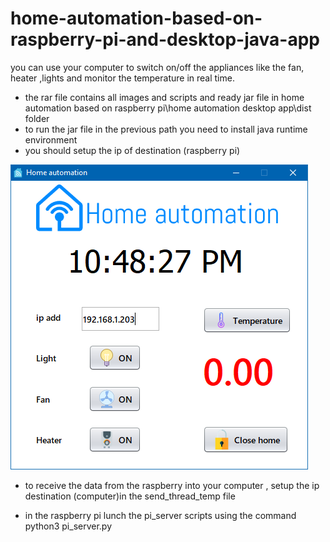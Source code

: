 # home-automation-based-on-raspberry-pi-and-desktop-java-app
you can use your computer to switch on/off the appliances like the fan, heater ,lights and  monitor the temperature in real time. 
- the rar file contains all images and scripts and ready jar file in home automation based on raspberry pi\home automation desktop app\dist folder
- to run the jar file in the previous path you need to install java runtime environment
- you should setup the ip of destination (raspberry pi)

![](desktop_app.PNG)

- to receive the data from the raspberry into your computer , setup the ip destination (computer)in the send_thread_temp file

- in the raspberry  pi lunch the pi_server scripts using the command python3 pi_server.py

